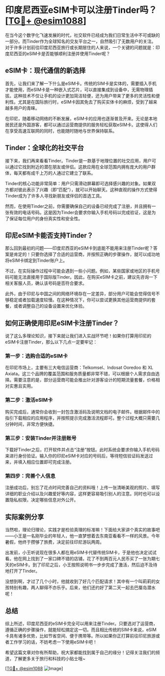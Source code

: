 # 印度尼西亚eSIM卡可以注册Tinder吗？[[TG💪+ @esim1088](https://t.me/s/esim1088)]

在当今这个数字化飞速发展的时代，社交软件已经成为我们日常生活中不可或缺的一部分。而Tinder作为全球知名的交友平台之一，自然吸引了无数用户的关注。对于许多计划前往印度尼西亚旅行或长期居住的人来说，一个关键的问题就是：印度尼西亚的eSIM卡是否能够顺利注册并使用Tinder呢？

## eSIM卡：现代通信的新选择

首先，让我们来了解一下什么是eSIM卡。传统的SIM卡是实体的，需要插入手机才能使用，而eSIM卡是一种嵌入式芯片，可以直接集成到设备中，无需物理插拔。这种技术不仅让手机的设计更加简洁轻便，还为用户带来了更多的灵活性和便利性。尤其是在国际旅行时，eSIM卡因其免去了购买实体卡的麻烦，受到了越来越多用户的青睐。

在印尼，随着移动网络的不断发展，eSIM卡的应用也逐渐普及开来。无论是本地居民还是外国游客，都可以通过运营商提供的服务轻松获取eSIM卡。这使得人们在享受高速互联网的同时，也能随时随地与世界保持联系。

## Tinder：全球化的社交平台

接下来，我们再来看看Tinder。Tinder是一款基于地理位置的社交应用，用户可以通过它找到附近的潜在朋友或伴侣。这款应用在全球范围内拥有庞大的用户群体，每天都有成千上万的人通过它建立了联系。

Tinder的核心功能非常简单：用户只需滑动屏幕即可选择感兴趣的对象。如果双方都对彼此表示了兴趣（即“匹配”），就可以开始聊天。这种直观的操作方式使得Tinder成为了许多人寻找新朋友或伴侣的首选工具。

然而，在使用Tinder之前，你需要确保自己的设备已经完成了注册，并且拥有一张有效的电话号码。这是因为Tinder会要求你输入手机号码以完成验证，这是为了保证每位用户的身份真实性和安全性。

## 印尼eSIM卡能否支持Tinder？

那么回到最初的问题——印度尼西亚的eSIM卡到底能不能用来注册Tinder呢？答案是肯定的！只要你选择了合适的运营商，并按照正确的步骤操作，就可以成功地将eSIM卡绑定到Tinder账户上。

不过，在实际操作过程中可能会遇到一些小问题。例如，某些国家或地区的手机号码可能无法直接用于国际版Tinder。因此，在购买eSIM卡之前，建议先咨询一下相关客服人员，确认该号码是否符合要求。

此外，由于印尼与中国之间的网络环境存在一定差异，部分用户可能会觉得信号不够稳定或者加载速度较慢。在这种情况下，你可以尝试更换其他运营商提供的套餐，或者调整自己的设备设置来优化体验。

## 如何正确使用印尼eSIM卡注册Tinder？

说了这么多理论知识，接下来就让我们进入实战环节吧！如果你打算用印尼的eSIM卡注册Tinder，那么以下几点一定要牢记：

### 第一步：选购合适的eSIM卡
在印尼市场上，主要有三大电信运营商：Telkomsel、Indosat Ooredoo 和 XL Axiata。这三个品牌的覆盖范围和服务质量都非常不错，可以根据个人需求自由选择。需要注意的是，部分运营商可能会推出针对游客设计的短期流量套餐，价格相对实惠且实用。

### 第二步：激活eSIM卡
购买完成后，通常你会收到一封包含激活码及说明文档的电子邮件。根据邮件中的指引下载相应的应用程序，并按照提示完成激活流程即可。整个过程大概只需要几分钟时间，非常方便快捷。

### 第三步：安装Tinder并注册账号
下载好Tinder之后，打开软件并点击“注册”按钮。此时系统会要求你输入手机号码来进行身份验证。输入你的印尼eSIM卡对应的号码后，等待短信验证码发送过来，并填入相应位置即可完成注册。

### 第四步：完善个人信息
注册成功后，别忘了花点时间完善自己的资料哦！上传一张清晰美观的照片、填写详细的职业介绍以及兴趣爱好等内容，这样更容易吸引别人的注意。同时也可以设置隐私权限，决定哪些信息对外公开。

## 实际案例分享

当然啦，理论归理论，实践才是检验真理的标准嘛！下面给大家讲个真实的故事吧——小王是一名刚毕业的年轻人，他一直梦想着去东南亚看看不一样的风景。今年暑假，他终于攒够了旅费，决定前往印尼游玩两周。

出发前，小王听说现在很多人都在用eSIM卡代替传统SIM卡，于是他也决定试试看。他在网上找到了一家口碑不错的店铺，花了不到两百元人民币买了一张为期七天的eSIM卡。到了印尼之后，小王按照说明书一步步完成了激活，然后迫不及待地打开了Tinder。

没想到啊，才过了几个小时，他就收到了好几个匹配请求！其中有一个叫莉莉的女孩特别有趣，两人聊得不亦乐乎。后来，他们还约好了第二天一起去巴厘岛潜水呢！

## 总结

综上所述，印度尼西亚的eSIM卡完全可以用来注册Tinder。只要选对了运营商，遵循正确的步骤操作，就能轻松搞定这一切。而且相比传统的SIM卡来说，eSIM卡具有诸多优势，比如节省空间、便于携带等。所以如果你正打算前往印尼旅游或者工作学习的话，不妨考虑一下使用eSIM卡吧！

希望这篇文章对你有所帮助，祝大家都能找到属于自己的缘分！记得关注我们的频道，了解更多关于旅行和科技的小贴士哦~

[[TG💪+ @esim1088](https://t.me/s/esim1088) ![Image](https://i.postimg.cc/4NQfJmqS/Snipaste-2025-05-13-00-14-12.png)]